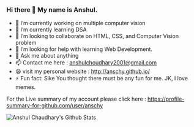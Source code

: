 ### Hi there 👋 My name is Anshul.


- 🔭 I’m currently working on multiple computer vision
- 🌱 I’m currently learning DSA
- 👯 I’m looking to collaborate on HTML, CSS, and Computer Vision problem
- 🤔 I’m looking for help with learning Web Development.
- 💬 Ask me about anything
- 📫 Contact me here : anshulchoudhary2001@gmail.com
- 😪 visit my personal website : http://anschy.github.io/
- ⚡ Fun fact: Sike You thought there must be any fun for me. JK, I love memes.

For the Live summary of my account please click here :
https://profile-summary-for-github.com/user/anschy

<img align="left" alt="Anshul Chaudhary's Github Stats" src="https://github-readme-stats.vercel.app/api?username=anschy&show_icons=true&hide_border=true" />
